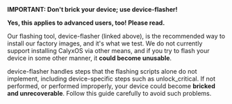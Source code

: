 <div class="alert alert-info" markdown="0" style="margin-top: 3rem">
<strong>IMPORTANT: Don't brick your device; use device-flasher!</strong>
<p></p>
<strong>Yes, this applies to advanced users, too! Please read.</strong>
<p></p>
Our flashing tool, device-flasher (linked above), is the recommended way to install our factory
images, and it's what we test. We do not currently support installing CalyxOS via other means,
and if you try to flash your device in some other manner, it <strong>could become unusable</strong>.
<p></p>
device-flasher handles steps that the flashing scripts alone do not implement, including
device-specific steps such as unlock_critical. If not performed, or performed improperly,
your device could become <strong>bricked and unrecoverable</strong>. Follow this guide carefully
to avoid such problems.
</div>
